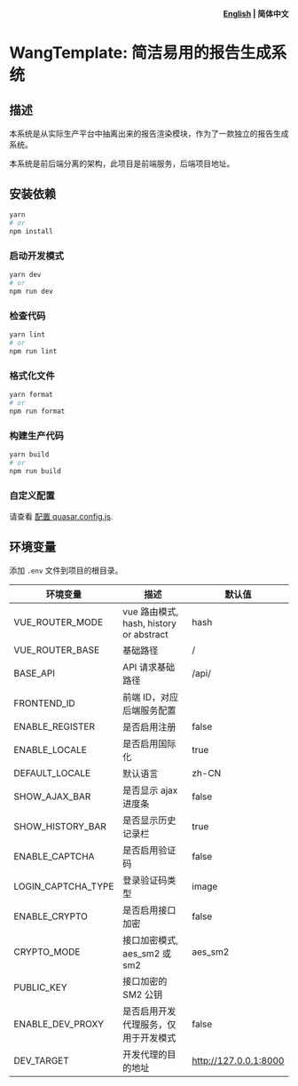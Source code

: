 <h4 align="right"><a href="./README.md">English</a> | <strong>简体中文</strong></h4>

# WangTemplate: 简洁易用的报告生成系统

## 描述

本系统是从实际生产平台中抽离出来的报告渲染模块，作为了一款独立的报告生成系统。

本系统是前后端分离的架构，此项目是前端服务，后端项目地址。

## 安装依赖

```bash
yarn
# or
npm install
```

### 启动开发模式

```bash
yarn dev
# or
npm run dev
```

### 检查代码

```bash
yarn lint
# or
npm run lint
```

### 格式化文件

```bash
yarn format
# or
npm run format
```

### 构建生产代码

```bash
yarn build
# or
npm run build
```

### 自定义配置

请查看 [配置 quasar.config.js](https://v2.quasar.dev/quasar-cli-vite/quasar-config-js).

## 环境变量

添加 `.env` 文件到项目的根目录。

| 环境变量           | 描述                                    | 默认值                |
| ------------------ | --------------------------------------- | --------------------- |
| VUE_ROUTER_MODE    | vue 路由模式, hash, history or abstract | hash                  |
| VUE_ROUTER_BASE    | 基础路径                                | /                     |
| BASE_API           | API 请求基础路径                        | /api/                 |
| FRONTEND_ID        | 前端 ID，对应后端服务配置               |                       |
| ENABLE_REGISTER    | 是否启用注册                            | false                 |
| ENABLE_LOCALE      | 是否启用国际化                          | true                  |
| DEFAULT_LOCALE     | 默认语言                                | zh-CN                 |
| SHOW_AJAX_BAR      | 是否显示 ajax 进度条                    | false                 |
| SHOW_HISTORY_BAR   | 是否显示历史记录栏                      | true                  |
| ENABLE_CAPTCHA     | 是否启用验证码                          | false                 |
| LOGIN_CAPTCHA_TYPE | 登录验证码类型                          | image                 |
| ENABLE_CRYPTO      | 是否启用接口加密                        | false                 |
| CRYPTO_MODE        | 接口加密模式, aes_sm2 或 sm2            | aes_sm2               |
| PUBLIC_KEY         | 接口加密的 SM2 公钥                     |                       |
| ENABLE_DEV_PROXY   | 是否启用开发代理服务，仅用于开发模式    | false                 |
| DEV_TARGET         | 开发代理的目的地址                      | http://127.0.0.1:8000 |
